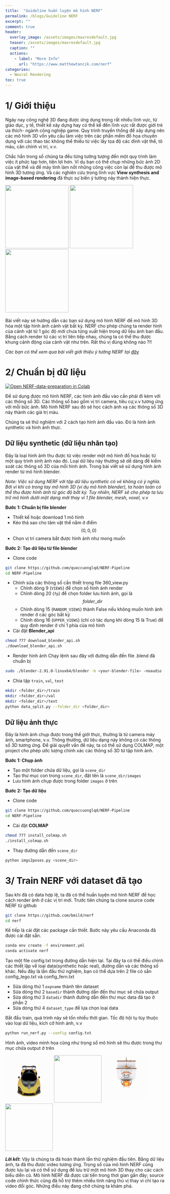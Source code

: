 ```yaml
---
title:  "Guideline huấn luyện mô hình NERF"
permalink: /blogs/Guideline NERF
excerpt: ""
comment: true
header:
  overlay_image: /assets/images/maxresdefault.jpg
  teaser: /assets/images/maxresdefault.jpg
  caption: ""
  actions:
    - label: "More Info"
      url: "https://www.matthewtancik.com/nerf"
categories:
  - Neural Rendering
toc: true
---
```


# 1/ Giới thiệu  
  
Ngày nay công nghệ 3D đang được ứng dụng trong rất nhiều lĩnh vực, từ giáo dục, y tế, thiết kế xây dựng hay có thể kể đến lĩnh vực rất được giới trẻ ưa thích- ngành công nghiệp game. Quy trình truyền thống để xây dựng nên các mô hình 3D vốn yêu cầu làm việc trên các phần mềm đồ họa chuyên dụng với các thao tác không thể thiếu từ việc lấy tọa độ các đỉnh vật thể, tô màu, căn chỉnh vị trí, v.v.

Chắc hẳn trong số chúng ta đều từng tưởng tượng đến một quy trình làm việc ít phức tạp hơn, tiện lợi hơn. Ví dụ bạn có thể chụp những bức ảnh 2D của vật thể và để máy tính làm nốt những công việc còn lại để thu được mô hình 3D tương ứng. Và các nghiên cứu trong lĩnh vực **View synthesis and image-based rendering** đã thực sự biến ý tưởng này thành hiện thực.

<img src="../assets/images/Xây dựng mô hình 3D với NERF/pecanpie_200k_rgb.gif" width="200" height="200" />
<img src="../assets/images/Xây dựng mô hình 3D với NERF/benchflower_100k_rgb.gif" width="200" height="200" />
<img src="../assets/images/Xây dựng mô hình 3D với NERF/colorspout_200k_rgb.gif" width="200" height="200" />

Bài viết này sẽ hướng dẫn các bạn sử dụng mô hình NERF để mô hình 3D hóa một tập hình ảnh cảnh vật bất kỳ. NERF cho phép chúng ta render hình của cảnh vật từ 1 góc độ mới chưa từng xuất hiện trong dữ liệu ảnh ban đầu. Bằng cách render từ các vị trí liên tiếp nhau, chúng ta có thể thu được khung cảnh động của cảnh vật như trên. Rất thú vị đúng không nào ?!!  

*Các bạn có thể xem qua bài viết giới thiệu ý tưởng NERF tại [đây](http://quoccuonglqd.github.io/quoccuonguit/blogs/Lý%20thuyết%20NERF)*

# 2/ Chuẩn bị dữ liệu  
[![Open NERF-data-preparation in Colab](https://colab.research.google.com/assets/colab-badge.svg)](https://colab.research.google.com/drive/1Q0V_uxwFs3wCiF6DU_cyG8FEidcF3lWr?usp=sharing)

Để sử dụng được mô hình NERF, các hình ảnh đầu vào cần phải đi kèm với các thông số 3D. Các thông số bao gồm vị trí camera, tiêu cự,v.v tương ứng với mỗi bức ảnh. Mô hình NERF sau đó sẽ học cách ánh xạ các thông số 3D này thành các giá trị màu.

Chúng ta sẽ thử nghiệm với 2 cách tạo hình ảnh đầu vào. Đó là hình ảnh synthetic và hình ảnh thực.

## Dữ liệu synthetic (dữ liệu nhân tạo)

Đây là loại hình ảnh thu được từ việc render một mô hình đồ họa hoặc từ một quy trình sinh ảnh nào đó. Loại dữ liệu này thường sẽ dễ dàng để kiểm soát các thông số 3D của mỗi hình ảnh. Trong bài viết sẽ sử dụng hình ảnh render từ mô hình blender.

*Note: Việc sử dụng NERF với tập dữ liệu synthetic có vẻ không có ý nghĩa. Bởi vì khi có trong tay mô hình 3D (ví dụ mô hình blender), ta hoàn toàn có thể thu được hình ảnh từ góc độ bất kỳ. Tuy nhiên, NERF sẽ cho phép ta lưu trữ mô hình dưới một dạng mới thay vì 1 file blender, mesh, voxel, v.v*

**Bước 1: Chuẩn bị file blender**

* Thiết kế hoặc download 1 mô hình 
* Kéo thả sao cho tâm vật thể nằm ở điểm $$(0,0,0)$$
* Chọn vị trí camera bắt được hình ảnh như mong muốn

**Bước 2: Tạo dữ liệu từ file blender**

* Clone code
```bash
git clone https://github.com/quoccuonglqd/NERF-Pipeline
cd NERF-Pipeline
```
* Chỉnh sửa các thông số cần thiết trong file 360_view.py
	* Chỉnh dòng 9 (`VIEWS`) để chọn số hình ảnh render
	* Chỉnh dòng 20 (`fp`) để chọn folder lưu hình ảnh, gọi là $$folder\_dir$$
	* Chỉnh dòng 15 (`RANDOM_VIEWS`) thành False nếu không muốn hình ảnh render ở các góc bất kỳ
	* Chỉnh dòng 16 (`UPPER_VIEWS`) (chỉ có tác dụng khi dòng 15 là True) để quy định render ở chỉ 1 phía của mô hình
* Cài đặt **Blender_api**
```bash
chmod 777 download_blender_api.sh
./download_blender_api.sh
```
* Render hình ảnh
Chạy lệnh sau đây với đường dẫn đến file .blend đã chuẩn bị
```bash
sudo ./blender-2.91.0-linux64/blender -b <your-blender-file> -noaudio -P './GPU.py' -P './360_view.py' -E 'CYCLES' -o // -f 1 -F 'PNG'
```
* Chia tập `train`, `val`, `test`
```bash
mkdir <folder_dir>/train
mkdir <folder_dir>/val
mkdir <folder_dir>/test
python data_split.py --folder_dir <folder_dir>
```

## Dữ liệu ảnh thực

Đây là hình ảnh chụp được trong thế giới thực, thường là từ camera máy ảnh, smartphone, v.v. Thông thường, dữ liệu dạng này không có các thông số 3D tương ứng. Để giải quyết vấn đề này, ta có thể sử dụng COLMAP, một project cho phép ước lượng chính xác các thông số 3D từ tập hình ảnh. 

**Bước 1: Chụp ảnh**

* Tạo một folder chứa dữ liệu, gọi là `scene_dir`
* Tạo thư mục con trong `scene_dir`, đặt tên là `scene_dir/images`
* Lưu hình ảnh chụp được trong folder `images` ở trên

**Bước 2: Tạo dữ liệu**
* Clone code
```bash
git clone https://github.com/quoccuonglqd/NERF-Pipeline
cd NERF-Pipeline
```
* Cài đặt **COLMAP**
```bash
chmod 777 install_colmap.sh
./install_colmap.sh
```
* Thay đường dẫn đến `scene_dir`
```bash
python imgs2poses.py <scene_dir>
```

# 3/ Train NERF với dataset đã tạo

Sau khi đã có data hợp lệ, ta đã có thể huấn luyện mô hình NERF để học cách render ảnh ở các vị trí mới.
Trước tiên chúng ta clone source code NERF từ github

```bash
git clone https://github.com/bmild/nerf
cd nerf
```

Kế tiếp là cài đặt các package cần thiết. Bước này yêu cầu Anaconda đã được cài đặt sẵn.

```bash
conda env create -f environment.yml
conda activate nerf
```

Tạo một file config.txt trong đường dẫn hiện tại. Tại đây ta có thể điều chỉnh các thiết lập về loại data(synthetic hoặc real), đường dẫn và các thông số khác. Nếu đây là lần đầu thử nghiệm, bạn có thể dựa trên 2 file có sẵn config_lego.txt và config_fern.txt  
* Sửa dòng thứ 1 `expname` thành tên dataset
* Sửa dòng thứ 2 `basedir` thành đường dẫn đến thư mục sẽ chứa output
* Sửa dòng thứ 3 `datadir` thành đường dẫn đến thư mục data đã tạo ở phần 2
* Sửa dòng thứ 4 `dataset_type` để lựa chọn loại data

Bắt đầu train, quá trình này sẽ tốn nhiều thời gian. Tốc độ hội tụ tùy thuộc vào loại dữ liệu, kích cỡ hình ảnh, v.v
```bash
python run_nerf.py --config config.txt
```

Hình ảnh, video minh họa cũng như trọng số mô hình sẽ thu được trong thư mục chứa output ở trên

<img src="../assets/images/Xây dựng mô hình 3D với NERF/mclaren.gif" width="150" height="150" />
<img src="../assets/images/Xây dựng mô hình 3D với NERF/motobike.gif" width="150" height="150" />
<img src="../assets/images/Xây dựng mô hình 3D với NERF/sunnygo.gif" width="150" height="150" />
<img src="../assets/images/Xây dựng mô hình 3D với NERF/vikoda.gif" width="150" height="150" />

**_Lời kết_**: Vậy là chúng ta đã hoàn thành lần thử nghiệm đầu tiên. Bằng dữ liệu ảnh, ta đã thu được video tương ứng. Trọng số của mô hình NERF cũng được lưu lại và có thể sử dụng để lưu trữ một mô hình 3D thay cho các cách biểu diễn cũ. Mô hình NERF đã được cải tiến trong thơi gian gần đây; source code chính thức cũng đã hỗ trợ thêm nhiều tính năng thú vị thay vì chỉ tạo ra video đổi góc. Những điều này đang chờ chúng ta khám phá.
